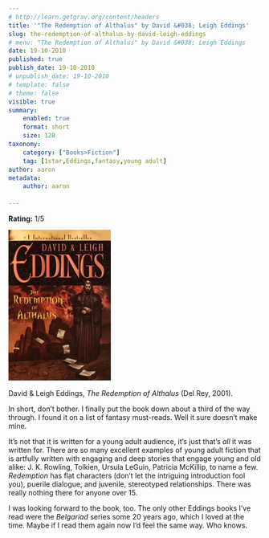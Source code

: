 ```yaml
---
# http://learn.getgrav.org/content/headers
title: '"The Redemption of Althalus" by David &#038; Leigh Eddings'
slug: the-redemption-of-althalus-by-david-leigh-eddings
# menu: "The Redemption of Althalus" by David &#038; Leigh Eddings
date: 19-10-2010
published: true
publish_date: 19-10-2010
# unpublish_date: 19-10-2010
# template: false
# theme: false
visible: true
summary:
    enabled: true
    format: short
    size: 128
taxonomy:
    category: ["Books>Fiction"]
    tag: [1star,Eddings,fantasy,young adult]
author: aaron
metadata:
    author: aaron

---
```


**Rating:** 1/5

![](cover9-204x300.jpg "The Redemption of Althalus")

David & Leigh Eddings, *The Redemption of Althalus* (Del Rey, 2001).

In short, don’t bother. I finally put the book down about a third of the way through. I found it on a list of fantasy must-reads. Well it sure doesn’t make mine.

It’s not that it is written for a young adult audience, it’s just that’s *all* it was written for. There are so many excellent examples of young adult fiction that is artfully written with engaging and deep stories that engage young and old alike: J. K. Rowling, Tolkien, Ursula LeGuin, Patricia McKillip, to name a few. *Redemption* has flat characters (don’t let the intriguing introduction fool you), puerile dialogue, and juvenile, stereotyped relationships. There was really nothing there for anyone over 15.

I was looking forward to the book, too. The only other Eddings books I’ve read were the *Belgariad* series some 20 years ago, which I loved at the time. Maybe if I read them again now I’d feel the same way. Who knows.
